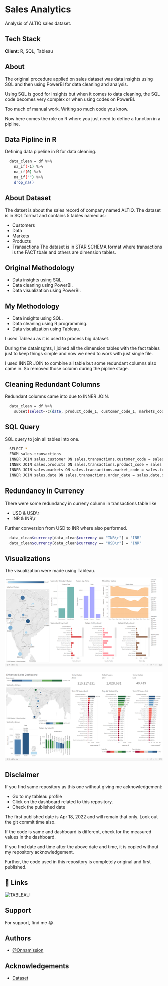 # Sales Analytics

Analysis of ALTIQ sales dataset.

## Tech Stack

**Client:** R, SQL, Tableau

## About

The original procedure applied on sales dataset was data insights using SQL and then using PowerBI for data cleaning and analysis.

Using SQL is good for insights but when it comes to data cleaning, the SQL code becomes very complex or when using codes on PowerBI. 

Too much of manual work. Writing so much code you know.

Now here comes the role on R where you just need to define a function in a pipline.

## Data Pipline in R

Defining data pipeline in R for data cleaning.

```bash
  data_clean = df %>%
    na_if(-1) %>%
    na_if(0) %>%
    na_if("") %>%
    drop_na()
```

## About Dataset

The datset is about the sales record of company named ALTIQ. The dataset is in SQL format and contains 5 tables named as:
- Customers
- Data
- Markets
- Products
- Transactions
The dataset is in STAR SCHEMA format where transactions is the FACT tbale and others are dimension tables.

## Original Methodology
- Data insights using SQL.
- Data cleaning using PowerBI.
- Data visualization using PowerBI.

## My Methodology
- Data insights using SQL.
- Data cleaning using R programming.
- Data visualization using Tableau.

I used Tableau as it is used to process big dataset.

During the datainsghts, I joined all the dimension tables with the fact tables just to keep things simple and now we need to work with just single file.

I used INNER JOIN to combine all table but some redundant columns also came in. So removed those column during the pipline stage.  

## Cleaning Redundant Columns

Redundant columns came into due to INNER JOIN.

```bash
  data_clean = df %>%
    subset(select=-c(date, product_code_1, customer_code_1, markets_code))
```

## SQL Query

SQL query to join all tables into one.

```bash
  SELECT *
  FROM sales.transactions
  INNER JOIN sales.customer ON sales.transactions.customer_code = sales.customer.customer_code
  INNER JOIN sales.products ON sales.transactions.product_code = sales.products.product_code
  INNER JOIN sales.markets ON sales.transactions.market_code = sales.transaction.markets_code
  INNER JOIN sales.date ON sales.transactions.order_date = sales.date.date
```

## Redundancy in Currency

There were some redundancy in curreny column in transactions table like 
- USD & USD\r
- INR & INR\r

Further conversion from USD to INR where also performed.

```bash
  data_clean$currency[data_clean$currency == "INR\r"] = "INR"
  data_clean$currency[data_clean$currency == "USD\r"] = "INR"
```

## Visualizations

The visualization were made using Tableau.

![Sales Dashboard](sales_dashboard.png)

![Enhanced Sales Dashboard](enhance_sales_dashboard.png)

## Disclaimer

If you find same repository as this one without giving me acknowledgement:
- Go to my tableau profile
- Click on the dashboard related to this repository.
- Check the published date

The first published date is  Apr 18, 2022 and will remain that only. Look out the git commit time also.

If the code is same and dashboard is different, check for the measured values in the dashboard.

If you find date and time after the above date and time, it is copied without my repository acknowledgement.

Further, the code used in this repository is completely original and first published.

## 🔗 Links
[![TABLEAU](https://img.shields.io/badge/tableau-0A66C2?style=for-the-badge&logo=tableau&logoColor=white)](https://public.tableau.com/app/profile/aditya.kakde)

## Support

For support, find me 😂.

## Authors

- [@Onnamission](https://www.github.com/octokatherine)

## Acknowledgements

 - [Dataset](https://github.com/codebasics/DataAnalysisProjects/tree/master/1_SalesInsights)

